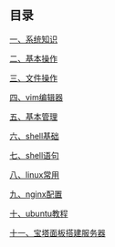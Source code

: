 ## 目录[一、系统知识](linux-01%20系统知识.md)[二、基本操作](linux-02%20基本操作.md)[三、文件操作](linux-03%20文件操作.md)[四、vim编辑器](linux-04%20vim编辑器.md)[五、基本管理](linux-05%20基本管理.md)[六、shell基础](linux-06%20shell基础.md)[七、shell语句](linux-07%20shell语句.md)[八、linux常用](linux常用.md)[九、nginx配置](nginx配置.md)[十、ubuntu教程](ubuntu教程.md)[十一、宝塔面板搭建服务器](宝塔面板搭建服务器.md)<Vssue title="Server" />